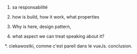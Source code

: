 1. sa responsabilité

2. how is build, how it work, what properties 
3. Why is here, design pattern, 
3. what aspect we can treat speaking about it? 

*. ciekawostki, comme c'est pareil dans le vueJs.  conclusion.
